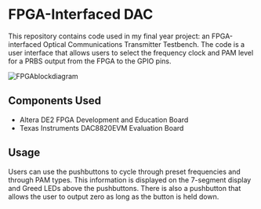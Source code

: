 # FPGA-Interfaced DAC

This repository contains code used in my final year project: an FPGA-interfaced Optical Communications Transmitter Testbench. The code is a user interface that allows users to select the frequency clock and PAM level for a PRBS output from the FPGA to the GPIO pins.

![FPGAblockdiagram](https://user-images.githubusercontent.com/57032069/121774981-436c4980-cbc8-11eb-9534-de9c3b80cf43.png)

## Components Used
- Altera DE2 FPGA Development and Education Board
- Texas Instruments DAC8820EVM Evaluation Board

## Usage
Users can use the pushbuttons to cycle through preset frequencies and through PAM types. This information is displayed on the 7-segment display and Greed LEDs above the pushbuttons. There is also a pushbutton that allows the user to output zero as long as the button is held down.
